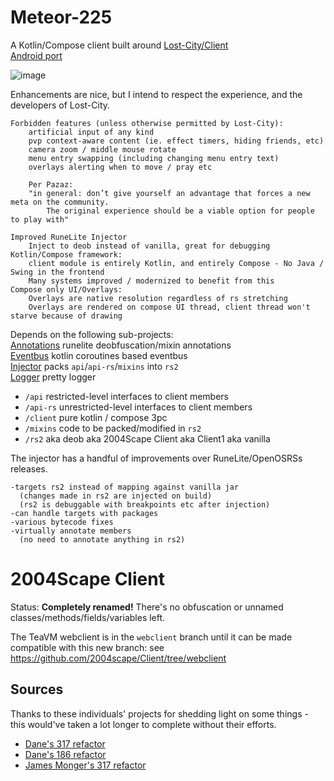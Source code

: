 # Meteor-225

A Kotlin/Compose client built around [Lost-City/Client](https://github.com/2004Scape/Client)  
[Android port](https://github.com/zeruth/meteor-android)  

![image](https://github.com/zeruth/Meteor/assets/2943260/ceb94f91-15bd-4234-a16c-c9eddea55da3)

Enhancements are nice, but I intend to respect the experience, and the developers of Lost-City.  
    
```
Forbidden features (unless otherwise permitted by Lost-City):  
    artificial input of any kind  
    pvp context-aware content (ie. effect timers, hiding friends, etc)
    camera zoom / middle mouse rotate  
    menu entry swapping (including changing menu entry text)
    overlays alerting when to move / pray etc

    Per Pazaz:
    "in general: don’t give yourself an advantage that forces a new meta on the community.
        The original experience should be a viable option for people to play with"
```

```
Improved RuneLite Injector  
    Inject to deob instead of vanilla, great for debugging
Kotlin/Compose framework:
    client module is entirely Kotlin, and entirely Compose - No Java / Swing in the frontend
    Many systems improved / modernized to benefit from this
Compose only UI/Overlays:
    Overlays are native resolution regardless of rs stretching
    Overlays are rendered on compose UI thread, client thread won't starve because of drawing
```
  
Depends on the following sub-projects:  
[Annotations](https://www.github.com/zeruth/annotations)  runelite deobfuscation/mixin annotations  
[Eventbus](https://www.github.com/zeruth/eventbus)  kotlin coroutines based eventbus  
[Injector](https://www.github.com/zeruth/injector)  packs `api`/`api-rs`/`mixins` into `rs2`  
[Logger](https://www.github.com/zeruth/logger)  pretty logger  
  
* `/api` restricted-level interfaces to client members
* `/api-rs` unrestricted-level interfaces to client members
* `/client` pure kotlin / compose 3pc
* `/mixins` code to be packed/modified in `rs2`
* `/rs2` aka deob aka 2004Scape Client aka Client1 aka vanilla

The injector has a handful of improvements over RuneLite/OpenOSRSs releases.
```
-targets rs2 instead of mapping against vanilla jar  
  (changes made in rs2 are injected on build)
  (rs2 is debuggable with breakpoints etc after injection)  
-can handle targets with packages  
-various bytecode fixes  
-virtually annotate members 
  (no need to annotate anything in rs2)  
```
  
# 2004Scape Client

Status: **Completely renamed!** There's no obfuscation or unnamed classes/methods/fields/variables left.

The TeaVM webclient is in the `webclient` branch until it can be made compatible with this new branch: see https://github.com/2004scape/Client/tree/webclient

## Sources

Thanks to these individuals' projects for shedding light on some things - this would've taken a lot longer to complete without their efforts.

* [Dane's 317 refactor](https://github.com/thedaneeffect/RuneScape-317)
* [Dane's 186 refactor](https://github.com/thedaneeffect/RuneScape-Beta-Public)
* [James Monger's 317 refactor](https://github.com/Jameskmonger/317refactor)
